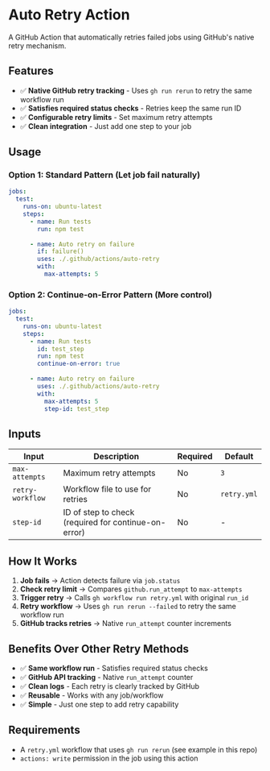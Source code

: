 # Auto Retry Action

A GitHub Action that automatically retries failed jobs using GitHub's native retry mechanism.

## Features

- ✅ **Native GitHub retry tracking** - Uses `gh run rerun` to retry the same workflow run
- ✅ **Satisfies required status checks** - Retries keep the same run ID
- ✅ **Configurable retry limits** - Set maximum retry attempts
- ✅ **Clean integration** - Just add one step to your job

## Usage

### Option 1: Standard Pattern (Let job fail naturally)
```yaml
jobs:
  test:
    runs-on: ubuntu-latest
    steps:
      - name: Run tests
        run: npm test
        
      - name: Auto retry on failure
        if: failure()
        uses: ./.github/actions/auto-retry
        with:
          max-attempts: 5
```

### Option 2: Continue-on-Error Pattern (More control)
```yaml
jobs:
  test:
    runs-on: ubuntu-latest
    steps:
      - name: Run tests
        id: test_step
        run: npm test
        continue-on-error: true
        
      - name: Auto retry on failure
        uses: ./.github/actions/auto-retry
        with:
          max-attempts: 5
          step-id: test_step
```

## Inputs

| Input | Description | Required | Default |
|-------|-------------|----------|---------|
| `max-attempts` | Maximum retry attempts | No | `3` |
| `retry-workflow` | Workflow file to use for retries | No | `retry.yml` |
| `step-id` | ID of step to check (required for continue-on-error) | No | - |

## How It Works

1. **Job fails** → Action detects failure via `job.status`
2. **Check retry limit** → Compares `github.run_attempt` to `max-attempts`
3. **Trigger retry** → Calls `gh workflow run retry.yml` with original `run_id`
4. **Retry workflow** → Uses `gh run rerun --failed` to retry the same workflow run
5. **GitHub tracks retries** → Native `run_attempt` counter increments

## Benefits Over Other Retry Methods

- ✅ **Same workflow run** - Satisfies required status checks
- ✅ **GitHub API tracking** - Native `run_attempt` counter
- ✅ **Clean logs** - Each retry is clearly tracked by GitHub
- ✅ **Reusable** - Works with any job/workflow
- ✅ **Simple** - Just one step to add retry capability

## Requirements

- A `retry.yml` workflow that uses `gh run rerun` (see example in this repo)
- `actions: write` permission in the job using this action
